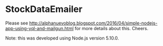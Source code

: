 # StockDataEmailer

Please see http://alphanuevoblog.blogspot.com/2016/04/simple-nodejs-app-using-yql-and-mailgun.html for more details about this.  Cheers.

Note: this was developed using Node.js version 5.10.0.
